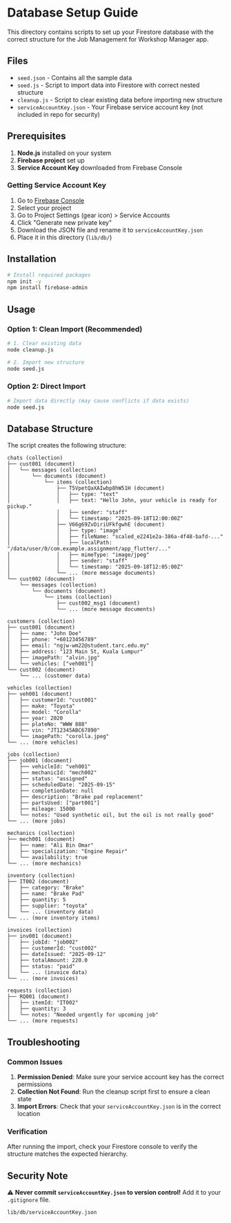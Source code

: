# Database Setup Guide

This directory contains scripts to set up your Firestore database with the correct structure for the Job Management for Workshop Manager app.

## Files

- `seed.json` - Contains all the sample data
- `seed.js` - Script to import data into Firestore with correct nested structure
- `cleanup.js` - Script to clear existing data before importing new structure
- `serviceAccountKey.json` - Your Firebase service account key (not included in repo for security)

## Prerequisites

1. **Node.js** installed on your system
2. **Firebase project** set up
3. **Service Account Key** downloaded from Firebase Console

### Getting Service Account Key

1. Go to [Firebase Console](https://console.firebase.google.com/)
2. Select your project
3. Go to Project Settings (gear icon) > Service Accounts
4. Click "Generate new private key"
5. Download the JSON file and rename it to `serviceAccountKey.json`
6. Place it in this directory (`lib/db/`)

## Installation

```bash
# Install required packages
npm init -y
npm install firebase-admin
```

## Usage

### Option 1: Clean Import (Recommended)

```bash
# 1. Clear existing data
node cleanup.js

# 2. Import new structure
node seed.js
```

### Option 2: Direct Import

```bash
# Import data directly (may cause conflicts if data exists)
node seed.js
```

## Database Structure

The script creates the following structure:

```
chats (collection)
├── cust001 (document)
│   └── messages (collection)
│       └── documents (document)
│           └── items (collection)
│               ├── T5VpetQaXAIwbp8hW51H (document)
│               │   ├── type: "text"
│               │   ├── text: "Hello John, your vehicle is ready for pickup."
│               │   ├── sender: "staff"
│               │   └── timestamp: "2025-09-18T12:00:00Z"
│               ├── V66g69ZvDiriUFkfgwhE (document)
│               │   ├── type: "image"
│               │   ├── fileName: "scaled_e2241e2a-386a-4f48-bafd-..."
│               │   ├── localPath: "/data/user/0/com.example.assignment/app_flutter/..."
│               │   ├── mimeType: "image/jpeg"
│               │   ├── sender: "staff"
│               │   └── timestamp: "2025-09-18T12:05:00Z"
│               └── ... (more message documents)
└── cust002 (document)
    └── messages (collection)
        └── documents (document)
            └── items (collection)
                ├── cust002_msg1 (document)
                └── ... (more message documents)

customers (collection)
├── cust001 (document)
│   ├── name: "John Doe"
│   ├── phone: "+60123456789"
│   ├── email: "ngjw-wm22@student.tarc.edu.my"
│   ├── address: "123 Main St, Kuala Lumpur"
│   ├── imagePath: "alvin.jpg"
│   └── vehicles: ["veh001"]
└── cust002 (document)
    └── ... (customer data)

vehicles (collection)
├── veh001 (document)
│   ├── customerId: "cust001"
│   ├── make: "Toyota"
│   ├── model: "Corolla"
│   ├── year: 2020
│   ├── plateNo: "WWW 888"
│   ├── vin: "JT12345ABC67890"
│   └── imagePath: "corolla.jpeg"
└── ... (more vehicles)

jobs (collection)
├── job001 (document)
│   ├── vehicleId: "veh001"
│   ├── mechanicId: "mech002"
│   ├── status: "assigned"
│   ├── scheduledDate: "2025-09-15"
│   ├── completionDate: null
│   ├── description: "Brake pad replacement"
│   ├── partsUsed: ["part001"]
│   ├── mileage: 15000
│   └── notes: "Used synthetic oil, but the oil is not really good"
└── ... (more jobs)

mechanics (collection)
├── mech001 (document)
│   ├── name: "Ali Bin Omar"
│   ├── specialization: "Engine Repair"
│   └── availability: true
└── ... (more mechanics)

inventory (collection)
├── IT002 (document)
│   ├── category: "Brake"
│   ├── name: "Brake Pad"
│   ├── quantity: 5
│   ├── supplier: "toyota"
│   └── ... (inventory data)
└── ... (more inventory items)

invoices (collection)
├── inv001 (document)
│   ├── jobId: "job002"
│   ├── customerId: "cust002"
│   ├── dateIssued: "2025-09-12"
│   ├── totalAmount: 220.0
│   ├── status: "paid"
│   └── ... (invoice data)
└── ... (more invoices)

requests (collection)
├── RQ001 (document)
│   ├── itemId: "IT002"
│   ├── quantity: 3
│   └── notes: "Needed urgently for upcoming job"
└── ... (more requests)
```

## Troubleshooting

### Common Issues

1. **Permission Denied**: Make sure your service account key has the correct permissions
2. **Collection Not Found**: Run the cleanup script first to ensure a clean state
3. **Import Errors**: Check that your `serviceAccountKey.json` is in the correct location

### Verification

After running the import, check your Firestore console to verify the structure matches the expected hierarchy.

## Security Note

⚠️ **Never commit `serviceAccountKey.json` to version control!** Add it to your `.gitignore` file.

```gitignore
lib/db/serviceAccountKey.json
```
